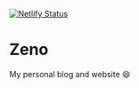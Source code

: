 [![Netlify Status](https://api.netlify.com/api/v1/badges/877fbf33-1eb7-4164-8c1a-3614acf6d3a8/deploy-status)](https://app.netlify.com/sites/sweet-medovik-388fcb/deploys)

# Zeno

My personal blog and website 😄
